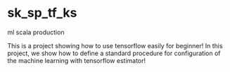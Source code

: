 # sk_sp_tf_ks
ml scala production

This is a project showing how to use tensorflow easily for beginner!
In this project, we show how to define a standard procedure for configuration of the machine learning with tensorflow estimator!
